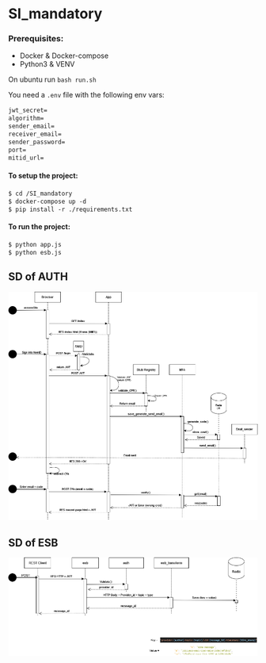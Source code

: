 # SI_mandatory

### Prerequisites:
- Docker & Docker-compose
- Python3 & VENV

On ubuntu run `bash run.sh`

You need a `.env` file with the following env vars:
```
jwt_secret=
algorithm=
sender_email=
receiver_email=
sender_password=
port=
mitid_url=
```

#### To setup the project:
```
$ cd /SI_mandatory
$ docker-compose up -d 
$ pip install -r ./requirements.txt
```

#### To run the project:
```
$ python app.js
$ python esb.js 
```



## SD of AUTH
![AUTH](Diagrams/SD_Auth.png)
## SD of ESB
![ESB](Diagrams/SD_ESB.png)

